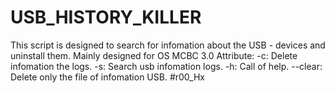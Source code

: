 # USB_HISTORY_KILLER
This script is designed to search for infomation about the USB - devices and uninstall them.
Mainly designed for OS MCBC 3.0
Attribute:
 -c: Delete infomation the logs.
 -s: Search usb infomation logs.
 -h: Call of help.
 --clear: Delete only the file of infomation USB.
 #r00_Hx
